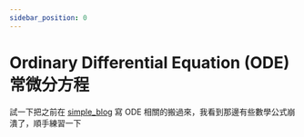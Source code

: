 ```yaml
---
sidebar_position: 0
---
```


# Ordinary Differential Equation (ODE) 常微分方程


試一下把之前在 [simple_blog](https://github.com/CWKSC/simple_blog) 寫 ODE 相關的搬過來，我看到那邊有些數學公式崩潰了，順手練習一下


